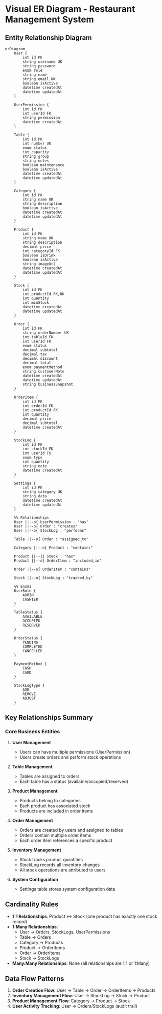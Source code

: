 # Visual ER Diagram - Restaurant Management System

## Entity Relationship Diagram

```mermaid
erDiagram
    User {
        int id PK
        string username UK
        string password
        enum role
        string name
        string email UK
        boolean isActive
        datetime createdAt
        datetime updatedAt
    }

    UserPermission {
        int id PK
        int userId FK
        string permission
        datetime createdAt
    }

    Table {
        int id PK
        int number UK
        enum status
        int capacity
        string group
        string notes
        boolean maintenance
        boolean isActive
        datetime createdAt
        datetime updatedAt
    }

    Category {
        int id PK
        string name UK
        string description
        boolean isActive
        datetime createdAt
        datetime updatedAt
    }

    Product {
        int id PK
        string name UK
        string description
        decimal price
        int categoryId FK
        boolean isDrink
        boolean isActive
        string imageUrl
        datetime createdAt
        datetime updatedAt
    }

    Stock {
        int id PK
        int productId FK,UK
        int quantity
        int minStock
        datetime createdAt
        datetime updatedAt
    }

    Order {
        int id PK
        string orderNumber UK
        int tableId FK
        int userId FK
        enum status
        decimal subtotal
        decimal tax
        decimal discount
        decimal total
        enum paymentMethod
        string customerNote
        datetime createdAt
        datetime updatedAt
        string businessSnapshot
    }

    OrderItem {
        int id PK
        int orderId FK
        int productId FK
        int quantity
        decimal price
        decimal subtotal
        datetime createdAt
    }

    StockLog {
        int id PK
        int stockId FK
        int userId FK
        enum type
        int quantity
        string note
        datetime createdAt
    }

    Settings {
        int id PK
        string category UK
        string data
        datetime createdAt
        datetime updatedAt
    }

    %% Relationships
    User ||--o{ UserPermission : "has"
    User ||--o{ Order : "creates"
    User ||--o{ StockLog : "performs"
    
    Table ||--o{ Order : "assigned_to"
    
    Category ||--o{ Product : "contains"
    
    Product ||--|| Stock : "has"
    Product ||--o{ OrderItem : "included_in"
    
    Order ||--o{ OrderItem : "contains"
    
    Stock ||--o{ StockLog : "tracked_by"

    %% Enums
    UserRole {
        ADMIN
        CASHIER
    }

    TableStatus {
        AVAILABLE
        OCCUPIED
        RESERVED
    }

    OrderStatus {
        PENDING
        COMPLETED
        CANCELLED
    }

    PaymentMethod {
        CASH
        CARD
    }

    StockLogType {
        ADD
        REMOVE
        ADJUST
    }
```

## Key Relationships Summary

### Core Business Entities
1. **User Management**
   - Users can have multiple permissions (UserPermission)
   - Users create orders and perform stock operations

2. **Table Management**
   - Tables are assigned to orders
   - Each table has a status (available/occupied/reserved)

3. **Product Management**
   - Products belong to categories
   - Each product has associated stock
   - Products are included in order items

4. **Order Management**
   - Orders are created by users and assigned to tables
   - Orders contain multiple order items
   - Each order item references a specific product

5. **Inventory Management**
   - Stock tracks product quantities
   - StockLog records all inventory changes
   - All stock operations are attributed to users

6. **System Configuration**
   - Settings table stores system configuration data

## Cardinality Rules

- **1:1 Relationships**: Product ↔ Stock (one product has exactly one stock record)
- **1:Many Relationships**: 
  - User → Orders, StockLogs, UserPermissions
  - Table → Orders
  - Category → Products
  - Product → OrderItems
  - Order → OrderItems
  - Stock → StockLogs
- **Many:Many Relationships**: None (all relationships are 1:1 or 1:Many)

## Data Flow Patterns

1. **Order Creation Flow**: User → Table → Order → OrderItems → Products
2. **Inventory Management Flow**: User → StockLog → Stock → Product
3. **Product Management Flow**: Category → Product → Stock
4. **User Activity Tracking**: User → Orders/StockLogs (audit trail)




